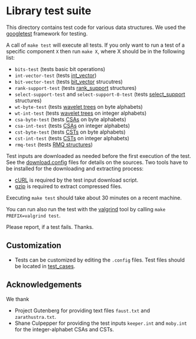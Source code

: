 # Library test suite

This directory contains test code for various data structures.
We used the [googletest][GTEST] framework for testing. 

A call of `make test` will execute all tests. If you only want to
run a test of a specific component `X` then run 
`make X`,  where X should be in the following list:

  * `bits-test` (tests basic bit operations)
  * `int-vector-test` (tests  [int_vector](../include/sdsl/int_vector.hpp))
  * `bit-vector-test` (tests  [bit_vector](../include/sdsl/bit_vectors.hpp) strucutres)
  * `rank-support-test` (tests  [rank_support](../include/sdsl/rank_support.hpp) structures)
  * `select-support-test` and `select-support-0-test` 
     (tests  [select_support](../include/sdsl/select_support.hpp) structures)
  * `wt-byte-test` (tests [wavelet trees](../include/sdsl/wavelet_trees.hpp) on byte alphabets)
  * `wt-int-test` (tests [wavelet trees](../include/sdsl/wavelet_trees.hpp) on integer alphabets)
  * `csa-byte-test` (tests [CSAs](../include/sdsl/suffix_arrays.hpp) on byte alphabets)
  * `csa-int-test` (tests [CSAs](../include/sdsl/suffix_arrays.hpp) on integer alphabets)
  * `cst-byte-test` (tests [CSTs](../include/sdsl/suffix_trees.hpp) on byte alphabets)
  * `cst-int-test` (tests [CSTs](../include/sdsl/suffix_trees.hpp) on integer alphabets)
  * `rmq-test` (tests [RMQ structures](../include/sdsl/rmq_support.hpp))

Test inputs are downloaded as needed before the first execution of the test.
See the [download.config](./download.config) files for details on the sources.
Two tools have to be installed for the downloading and extracting process:

 * [cURL][CURL] is required by the test input download script.
 * [gzip][GZIP] is required to extract compressed files.

Executing `make test` should take about 30 minutes on a recent machine. 

You can run also run the test with the [valgrind][VG] tool by
calling `make PREFIX=valgrind test`.

Please report, if a test fails. Thanks. 

## Customization

  * Tests can be customized by editing the `.config` files.
    Test files should be located in [test_cases](./test_cases).


## Acknowledgements
  We thank 
  * Project Gutenberg for providing text files `faust.txt` and
    `zarathustra.txt`.
  * Shane Culpepper for providing the test inputs 
    `keeper.int` and `moby.int` for the integer-alphabet CSAs and CSTs.


[VG]: http://valgrind.org/ "Valgrind"
[PG]: http://www.gutenberg.org/ "Project Gutenberg"
[CURL]: http://curl.haxx.se/ "cURL"
[GZIP]: http://www.gnu.org/software/gzip/ "Gzip Compressor"
[GTEST]: https://code.google.com/p/googletest/ "Google C++ Testing Framework"
